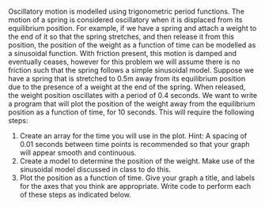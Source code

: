 Oscillatory motion is modelled using trigonometric period functions. The motion of a spring is considered oscillatory when it is displaced from its equilibrium position. For example, if we have a spring and attach a weight to the end of it so that the spring stretches, and then release it from this position, the position of the weight as a function of time can be modelled as a sinusoidal function. With friction present, this motion is damped and eventually ceases, however for this problem we will assume there is no friction such that the spring follows a simple sinusoidal model.
Suppose we have a spring that is stretched to 0.5m away from its equilibrium position due to the presence of a weight at the end of the spring. When released, the weight position oscillates with a period of 0.4 seconds. 
We want to write a program that will plot the position of the weight away from the equilibrium position as a function of time, for 10 seconds. This will require the following steps:
1.	Create an array for the time you will use in the plot. Hint: A spacing of 0.01 seconds between time points is recommended so that your graph will appear smooth and continuous.
2.	Create a model to determine the position of the weight. Make use of the sinusoidal model discussed in class to do this. 
3.	Plot the position as a function of time. Give your graph a title, and labels for the axes that you think are appropriate. 
Write code to perform each of these steps as indicated below.
